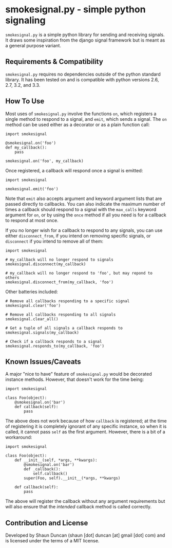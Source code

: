 smokesignal.py - simple python signaling
========================================

`smokesignal.py` is a simple python library for sending and receiving signals.
It draws some inspiration from the django signal framework but is meant as a
general purpose variant.


Requirements & Compatibility
----------------------------

`smokesignal.py` requires no dependencies outside of the python standard library.
It has been tested on and is compatible with python versions 2.6, 2.7, 3.2, and 3.3.


How To Use
----------

Most uses of `smokesignal.py` involve the functions `on`, which registers a single
method to respond to a signal, and `emit`, which sends a signal. The `on` method can
be used either as a decorator or as a plain function call:

    import smokesignal

    @smokesignal.on('foo')
    def my_callback():
        pass

    smokesignal.on('foo', my_callback)

Once registered, a callback will respond once a signal is emitted:

    import smokesignal

    smokesignal.emit('foo')

Note that `emit` also accepts argument and keyword argument lists that are passed
directly to callbacks. You can also indicate the maximum number of times a callback
should respond to a signal with the `max_calls` keyword argument for `on`, or by using
the `once` method if all you need is for a callback to respond at most once.

If you no longer wish for a callback to respond to any signals, you can use either
`disconnect_from`, if you intend on removing specific signals, or `disconnect` if you intend
to remove all of them:

    import smokesignal

    # my_callback will no longer respond to signals
    smokesignal.disconnect(my_callback)

    # my_callback will no longer respond to 'foo', but may repond to others
    smokesignal.disconnect_from(my_callback, 'foo')

Other batteries included:

    # Remove all callbacks responding to a specific signal
    smokesignal.clear('foo')

    # Remove all callbacks responding to all signals
    smokesignal.clear_all()

    # Get a tuple of all signals a callback responds to
    smokesignal.signals(my_callback)

    # Check if a callback responds to a signal
    smokesignal.responds_to(my_callback, 'foo')


Known Issues/Caveats
--------------------

A major "nice to have" feature of `smokesignal.py` would be decorated instance methods.
However, that doesn't work for the time being:

    import smokesignal

    class Foo(object):
        @smokesignal.on('bar')
        def callback(self):
            pass

The above does not work because of how `callback` is registered; at the time of registering
it is completely ignorant of any specific instance, so when it is called, it cannot
pass `self` as the first argument. However, there is a bit of a workaround:

    import smokesignal

    class Foo(object):
        def __init__(self, *args, **kwargs):
            @smokesignal.on('bar')
            def _callback():
                self.callback()
            super(Foo, self).__init__(*args, **kwargs)

        def callback(self):
            pass

The above will register the callback without any argument requirements but will
also ensure that the _intended_ callback method is called correctly.


Contribution and License
------------------------
Developed by Shaun Duncan (shaun [dot] duncan [at] gmail [dot] com) and is
licensed under the terms of a MIT license.
